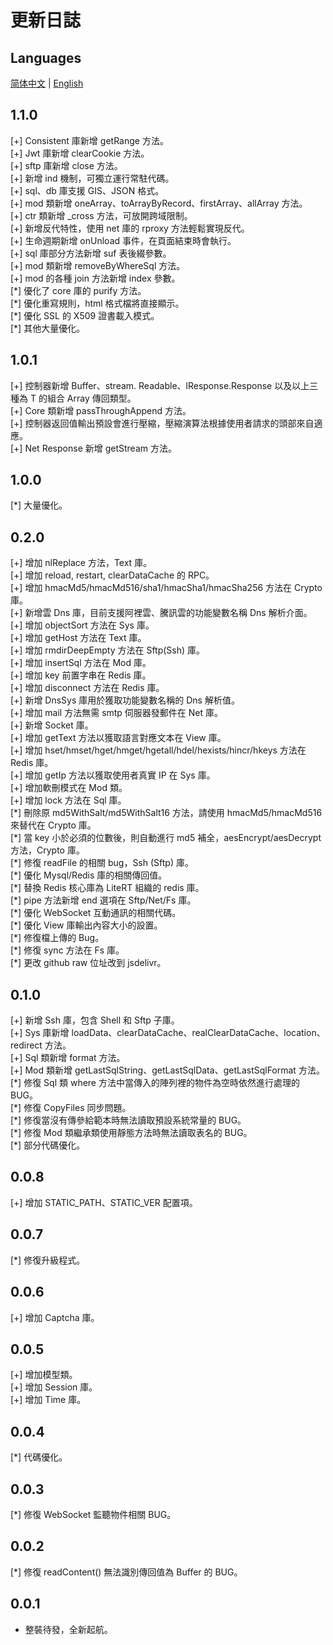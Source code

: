 # 更新日誌

## Languages

[简体中文](./CHANGELOG.sc.md) | [English](./CHANGELOG.md)

## 1.1.0

[+] Consistent 庫新增 getRange 方法。  
[+] Jwt 庫新增 clearCookie 方法。  
[+] sftp 庫新增 close 方法。  
[+] 新增 ind 機制，可獨立運行常駐代碼。  
[+] sql、db 庫支援 GIS、JSON 格式。  
[+] mod 類新增 oneArray、toArrayByRecord、firstArray、allArray 方法。  
[+] ctr 類新增 _cross 方法，可放開跨域限制。  
[+] 新增反代特性，使用 net 庫的 rproxy 方法輕鬆實現反代。  
[+] 生命週期新增 onUnload 事件，在頁面結束時會執行。  
[+] sql 庫部分方法新增 suf 表後綴參數。  
[+] mod 類新增 removeByWhereSql 方法。  
[+] mod 的各種 join 方法新增 index 參數。  
[\*] 優化了 core 庫的 purify 方法。  
[\*] 優化重寫規則，html 格式檔將直接顯示。  
[\*] 優化 SSL 的 X509 證書載入模式。  
[\*] 其他大量優化。

## 1.0.1

[+] 控制器新增 Buffer、stream. Readable、lResponse.Response 以及以上三種為 T 的組合 Array<T> 傳回類型。  
[+] Core 類新增 passThroughAppend 方法。  
[+] 控制器返回值輸出預設會進行壓縮，壓縮演算法根據使用者請求的頭部來自適應。  
[+] Net Response 新增 getStream 方法。

## 1.0.0

[\*] 大量優化。

## 0.2.0

[+] 增加 nlReplace 方法，Text 庫。  
[+] 增加 reload, restart, clearDataCache 的 RPC。  
[+] 增加 hmacMd5/hmacMd516/sha1/hmacSha1/hmacSha256 方法在 Crypto 庫。  
[+] 新增雲 Dns 庫，目前支援阿裡雲、騰訊雲的功能變數名稱 Dns 解析介面。  
[+] 增加 objectSort 方法在 Sys 庫。  
[+] 增加 getHost 方法在 Text 庫。  
[+] 增加 rmdirDeepEmpty 方法在 Sftp(Ssh) 庫。  
[+] 增加 insertSql 方法在 Mod 庫。  
[+] 增加 key 前置字串在 Redis 庫。  
[+] 增加 disconnect 方法在 Redis 庫。  
[+] 新增 DnsSys 庫用於獲取功能變數名稱的 Dns 解析值。  
[+] 增加 mail 方法無需 smtp 伺服器發郵件在 Net 庫。  
[+] 新增 Socket 庫。  
[+] 增加 getText 方法以獲取語言對應文本在 View 庫。  
[+] 增加 hset/hmset/hget/hmget/hgetall/hdel/hexists/hincr/hkeys 方法在 Redis 庫。  
[+] 增加 getIp 方法以獲取使用者真實 IP 在 Sys 庫。  
[+] 增加軟刪模式在 Mod 類。  
[+] 增加 lock 方法在 Sql 庫。  
[\*] 刪除原 md5WithSalt/md5WithSalt16 方法，請使用 hmacMd5/hmacMd516 來替代在 Crypto 庫。  
[\*] 當 key 小於必須的位數後，則自動進行 md5 補全，aesEncrypt/aesDecrypt 方法，Crypto 庫。  
[\*] 修復 readFile 的相關 bug，Ssh (Sftp) 庫。  
[\*] 優化 Mysql/Redis 庫的相關傳回值。  
[\*] 替換 Redis 核心庫為 LiteRT 組織的 redis 庫。  
[\*] pipe 方法新增 end 選項在 Sftp/Net/Fs 庫。  
[\*] 優化 WebSocket 互動通訊的相關代碼。  
[\*] 優化 View 庫輸出內容大小的設置。  
[\*] 修復檔上傳的 Bug。  
[\*] 修復 sync 方法在 Fs 庫。  
[\*] 更改 github raw 位址改到 jsdelivr。

## 0.1.0

[+] 新增 Ssh 庫，包含 Shell 和 Sftp 子庫。  
[+] Sys 庫新增 loadData、clearDataCache、realClearDataCache、location、redirect 方法。  
[+] Sql 類新增 format 方法。  
[+] Mod 類新增 getLastSqlString、getLastSqlData、getLastSqlFormat 方法。  
[\*] 修復 Sql 類 where 方法中當傳入的陣列裡的物件為空時依然進行處理的 BUG。  
[\*] 修復 CopyFiles 同步問題。  
[\*] 修復當沒有傳參給範本時無法讀取預設系統常量的 BUG。  
[\*] 修復 Mod 類繼承類使用靜態方法時無法讀取表名的 BUG。  
[\*] 部分代碼優化。

## 0.0.8

[+] 增加 STATIC_PATH、STATIC_VER 配置項。

## 0.0.7

[\*] 修復升級程式。

## 0.0.6

[+] 增加 Captcha 庫。

## 0.0.5

[+] 增加模型類。  
[+] 增加 Session 庫。  
[+] 增加 Time 庫。

## 0.0.4

[\*] 代碼優化。

## 0.0.3

[\*] 修復 WebSocket 監聽物件相關 BUG。

## 0.0.2

[\*] 修復 readContent() 無法識別傳回值為 Buffer 的 BUG。

## 0.0.1

- 整裝待發，全新起航。